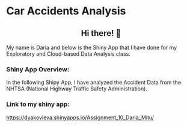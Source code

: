 # Car Accidents Analysis 

<h2 align="center">
Hi there! 👋
</h2> 
My name is Daria and below is the Shiny App that I have done for my Exploratory and Cloud-based Data Analysis class. 


### Shiny App Overview:

In the following Shipy App, I have analyzed the Accident Data from the NHTSA (National Highway Traffic Safety Administration). 


### Link to my shiny app:
https://dyakovleva.shinyapps.io/Assignment_10_Daria_Mitu/

